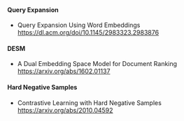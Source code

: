 #### Query Expansion  
- Query Expansion Using Word Embeddings  
https://dl.acm.org/doi/10.1145/2983323.2983876  

#### DESM  
- A Dual Embedding Space Model for Document Ranking  
https://arxiv.org/abs/1602.01137

#### Hard Negative Samples  
- Contrastive Learning with Hard Negative Samples  
https://arxiv.org/abs/2010.04592  
